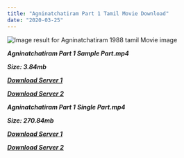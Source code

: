 ```yaml
---
title: "Agninatchatiram Part 1 Tamil Movie Download"
date: "2020-03-25"
---
```


![Image result for Agninatchatiram 1988 tamil Movie image](https://media-images.mio.to/various_artists/A/Agni{6f622526c29ee360cda5b2e87a916054ceacd5b4cb5e41dd1b031440e2d63f02}20Natchatiram{6f622526c29ee360cda5b2e87a916054ceacd5b4cb5e41dd1b031440e2d63f02}20{6f622526c29ee360cda5b2e87a916054ceacd5b4cb5e41dd1b031440e2d63f02}281988{6f622526c29ee360cda5b2e87a916054ceacd5b4cb5e41dd1b031440e2d63f02}29/Art-350.jpg)

**_Agninatchatiram Part 1 Sample Part.mp4_**

**_Size: 3.84mb_**

**_[Download Server 1](http://b2.wetransfer.vip/files/{6f622526c29ee360cda5b2e87a916054ceacd5b4cb5e41dd1b031440e2d63f02}20Actor{6f622526c29ee360cda5b2e87a916054ceacd5b4cb5e41dd1b031440e2d63f02}20Hits{6f622526c29ee360cda5b2e87a916054ceacd5b4cb5e41dd1b031440e2d63f02}20Collection/Karthik{6f622526c29ee360cda5b2e87a916054ceacd5b4cb5e41dd1b031440e2d63f02}20Movies{6f622526c29ee360cda5b2e87a916054ceacd5b4cb5e41dd1b031440e2d63f02}20Collections/Agninatchatiram{6f622526c29ee360cda5b2e87a916054ceacd5b4cb5e41dd1b031440e2d63f02}20CD1{6f622526c29ee360cda5b2e87a916054ceacd5b4cb5e41dd1b031440e2d63f02}20(1988)/Agninatchatiram{6f622526c29ee360cda5b2e87a916054ceacd5b4cb5e41dd1b031440e2d63f02}20CD1{6f622526c29ee360cda5b2e87a916054ceacd5b4cb5e41dd1b031440e2d63f02}20{6f622526c29ee360cda5b2e87a916054ceacd5b4cb5e41dd1b031440e2d63f02}20Sample{6f622526c29ee360cda5b2e87a916054ceacd5b4cb5e41dd1b031440e2d63f02}20HD.mp4)_**

**_[Download Server 2](http://b2.wetransfer.vip/files/{6f622526c29ee360cda5b2e87a916054ceacd5b4cb5e41dd1b031440e2d63f02}20Actor{6f622526c29ee360cda5b2e87a916054ceacd5b4cb5e41dd1b031440e2d63f02}20Hits{6f622526c29ee360cda5b2e87a916054ceacd5b4cb5e41dd1b031440e2d63f02}20Collection/Karthik{6f622526c29ee360cda5b2e87a916054ceacd5b4cb5e41dd1b031440e2d63f02}20Movies{6f622526c29ee360cda5b2e87a916054ceacd5b4cb5e41dd1b031440e2d63f02}20Collections/Agninatchatiram{6f622526c29ee360cda5b2e87a916054ceacd5b4cb5e41dd1b031440e2d63f02}20CD1{6f622526c29ee360cda5b2e87a916054ceacd5b4cb5e41dd1b031440e2d63f02}20(1988)/Agninatchatiram{6f622526c29ee360cda5b2e87a916054ceacd5b4cb5e41dd1b031440e2d63f02}20CD1{6f622526c29ee360cda5b2e87a916054ceacd5b4cb5e41dd1b031440e2d63f02}20{6f622526c29ee360cda5b2e87a916054ceacd5b4cb5e41dd1b031440e2d63f02}20Sample{6f622526c29ee360cda5b2e87a916054ceacd5b4cb5e41dd1b031440e2d63f02}20HD.mp4)_**

_**Agninatchatiram Part 1** **Single Part.mp4**_

_**Size: 270.84mb**_

_**[Download Server 1](http://b2.wetransfer.vip/files/{6f622526c29ee360cda5b2e87a916054ceacd5b4cb5e41dd1b031440e2d63f02}20Actor{6f622526c29ee360cda5b2e87a916054ceacd5b4cb5e41dd1b031440e2d63f02}20Hits{6f622526c29ee360cda5b2e87a916054ceacd5b4cb5e41dd1b031440e2d63f02}20Collection/Karthik{6f622526c29ee360cda5b2e87a916054ceacd5b4cb5e41dd1b031440e2d63f02}20Movies{6f622526c29ee360cda5b2e87a916054ceacd5b4cb5e41dd1b031440e2d63f02}20Collections/Agninatchatiram{6f622526c29ee360cda5b2e87a916054ceacd5b4cb5e41dd1b031440e2d63f02}20CD1{6f622526c29ee360cda5b2e87a916054ceacd5b4cb5e41dd1b031440e2d63f02}20(1988)/Agninatchatiram{6f622526c29ee360cda5b2e87a916054ceacd5b4cb5e41dd1b031440e2d63f02}20CD1{6f622526c29ee360cda5b2e87a916054ceacd5b4cb5e41dd1b031440e2d63f02}20{6f622526c29ee360cda5b2e87a916054ceacd5b4cb5e41dd1b031440e2d63f02}20Single{6f622526c29ee360cda5b2e87a916054ceacd5b4cb5e41dd1b031440e2d63f02}20Part{6f622526c29ee360cda5b2e87a916054ceacd5b4cb5e41dd1b031440e2d63f02}20HD.mp4)**_

_**[Download Server 2](http://b2.wetransfer.vip/files/{6f622526c29ee360cda5b2e87a916054ceacd5b4cb5e41dd1b031440e2d63f02}20Actor{6f622526c29ee360cda5b2e87a916054ceacd5b4cb5e41dd1b031440e2d63f02}20Hits{6f622526c29ee360cda5b2e87a916054ceacd5b4cb5e41dd1b031440e2d63f02}20Collection/Karthik{6f622526c29ee360cda5b2e87a916054ceacd5b4cb5e41dd1b031440e2d63f02}20Movies{6f622526c29ee360cda5b2e87a916054ceacd5b4cb5e41dd1b031440e2d63f02}20Collections/Agninatchatiram{6f622526c29ee360cda5b2e87a916054ceacd5b4cb5e41dd1b031440e2d63f02}20CD1{6f622526c29ee360cda5b2e87a916054ceacd5b4cb5e41dd1b031440e2d63f02}20(1988)/Agninatchatiram{6f622526c29ee360cda5b2e87a916054ceacd5b4cb5e41dd1b031440e2d63f02}20CD1{6f622526c29ee360cda5b2e87a916054ceacd5b4cb5e41dd1b031440e2d63f02}20{6f622526c29ee360cda5b2e87a916054ceacd5b4cb5e41dd1b031440e2d63f02}20Single{6f622526c29ee360cda5b2e87a916054ceacd5b4cb5e41dd1b031440e2d63f02}20Part{6f622526c29ee360cda5b2e87a916054ceacd5b4cb5e41dd1b031440e2d63f02}20HD.mp4)**_

